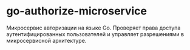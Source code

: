 # go-authorize-microservice
Микросервис авторизации на языке Go. Проверяет права доступа аутентифицированных пользователей и управляет разрешениями в микросервисной архитектуре. 

